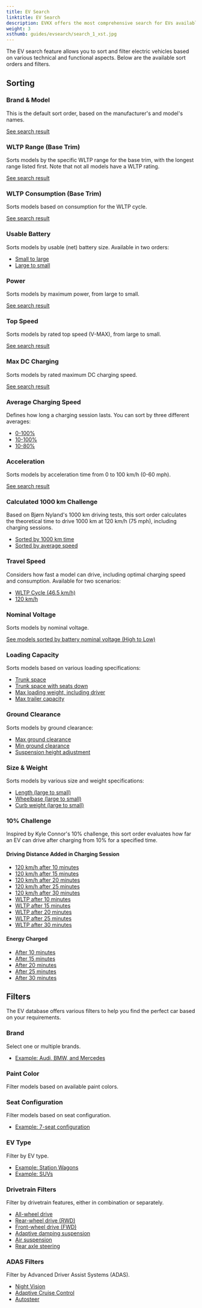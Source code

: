 ```yaml
---
title: EV Search
linktitle: EV Search
description: EVKX offers the most comprehensive search for EVs available online. This guide helps you get the most out of this feature.
weight: 3
xsthumb: guides/evsearch/search_1_xst.jpg
---
```

<!-- markdownlint-disable MD033 -->

The EV search feature allows you to sort and filter electric vehicles based on various technical and functional aspects. Below are the available sort orders and filters.

## Sorting

### Brand & Model

This is the default sort order, based on the manufacturer's and model's names.

[See search result](/evsearch/)

### WLTP Range (Base Trim)

Sorts models by the specific WLTP range for the base trim, with the longest range listed first. Note that not all models have a WLTP rating.

[See search result](/evsearch/?sortOrder=RangeMinimumWltp)

### WLTP Consumption (Base Trim)

Sorts models based on consumption for the WLTP cycle.

[See search result](/evsearch/?sortOrder=WltpBasicConsumption)

### Usable Battery

Sorts models by usable (net) battery size. Available in two orders:

- [Small to large](/evsearch/?sortOrder=NetBattery)
- [Large to small](/evsearch/?sortOrder=NetBattery)

### Power

Sorts models by maximum power, from large to small.

[See search result](/evsearch/?sortOrder=PowerDesc)

### Top Speed

Sorts models by rated top speed (V-MAX), from large to small.

[See search result](/evsearch/?sortOrder=TopSpeedDesc)

### Max DC Charging

Sorts models by rated maximum DC charging speed.

[See search result](/evsearch/?sortOrder=MaxDCCharging)

### Average Charging Speed

Defines how long a charging session lasts. You can sort by three different averages:

- [0-100%](/evsearch/?sortOrder=AverageChargingSpeedDesc)
- [10-100%](/evsearch/?sortOrder=AverageChargingSpeed10100Desc)
- [10-80%](/evsearch/?sortOrder=AverageChargingSpeed1080Desc)

### Acceleration

Sorts models by acceleration time from 0 to 100 km/h (0-60 mph).

[See search result](/evsearch/?sortOrder=ZeroTo100)

### Calculated 1000 km Challenge

Based on Bjørn Nyland's 1000 km driving tests, this sort order calculates the theoretical time to drive 1000 km at 120 km/h (75 mph), including charging sessions.

- [Sorted by 1000 km time](/evsearch/?sortOrder=DrivingTime1000kmChallenge)
- [Sorted by average speed](/evsearch/?sortOrder=AverageSpeed1000kmChallengeDesc)

### Travel Speed

Considers how fast a model can drive, including optimal charging speed and consumption. Available for two scenarios:

- [WLTP Cycle (46.5 km/h)](/evsearch/?sortOrder=TravelSpeedWltpDesc)
- [120 km/h](/evsearch/?sortOrder=TravelSpeed120kmhDesc)

### Nominal Voltage

Sorts models by nominal voltage.

[See models sorted by battery nominal voltage (High to Low)](/evsearch/?sortOrder=NominalVoltage)

### Loading Capacity

Sorts models based on various loading specifications:

- [Trunk space](/evsearch/?sortOrder=TrunkSizeDesc)
- [Trunk space with seats down](/evsearch/?sortOrder=MaxTrunkSizeDesc)
- [Max loading weight, including driver](/evsearch/?sortOrder=MaxLoadDesc)
- [Max trailer capacity](/evsearch/?sortOrder=MaxTrailerSizeDesc)

### Ground Clearance

Sorts models by ground clearance:

- [Max ground clearance](/evsearch/?sortOrder=MaxGroundClearanceDesc)
- [Min ground clearance](/evsearch/?sortOrder=MaxGroundClearanceDesc)
- [Suspension height adjustment](/evsearch/?sortOrder=SuspensionHeightAdjustment)

### Size & Weight

Sorts models by various size and weight specifications:

- [Length (large to small)](/evsearch/?sortOrder=Length)
- [Wheelbase (large to small)](/evsearch/?sortOrder=Wheelbase)
- [Curb weight (large to small)](/evsearch/?sortOrder=WeightUnladenDINKg)

### 10% Challenge

Inspired by Kyle Connor's 10% challenge, this sort order evaluates how far an EV can drive after charging from 10% for a specified time.

#### Driving Distance Added in Charging Session

- [120 km/h after 10 minutes](/evsearch/?sortOrder=DrivingDistance120kmhCharged10Percent10Min)
- [120 km/h after 15 minutes](/evsearch/?sortOrder=DrivingDistance120kmhCharged10Percent15Min)
- [120 km/h after 20 minutes](/evsearch/?sortOrder=DrivingDistance120kmhCharged10Percent20Min)
- [120 km/h after 25 minutes](/evsearch/?sortOrder=DrivingDistance120kmhCharged10Percent25Min)
- [120 km/h after 30 minutes](/evsearch/?sortOrder=DrivingDistance120kmhCharged10Percent30Min)
- [WLTP after 10 minutes](/evsearch/?sortOrder=DrivingDistanceWltpCharged10Percent10Min)
- [WLTP after 15 minutes](/evsearch/?sortOrder=DrivingDistanceWltpCharged10Percent15Min)
- [WLTP after 20 minutes](/evsearch/?sortOrder=DrivingDistanceWltpCharged10Percent20Min)
- [WLTP after 25 minutes](/evsearch/?sortOrder=DrivingDistanceWltpCharged10Percent25Min)
- [WLTP after 30 minutes](/evsearch/?sortOrder=DrivingDistanceWltpCharged10Percent30Min)

#### Energy Charged

- [After 10 minutes](/evsearch/?sortOrder=EnergyCharged10Percent10Min)
- [After 15 minutes](/evsearch/?sortOrder=EnergyCharged10Percent15Min)
- [After 20 minutes](/evsearch/?sortOrder=EnergyCharged10Percent20Min)
- [After 25 minutes](/evsearch/?sortOrder=EnergyCharged10Percent25Min)
- [After 30 minutes](/evsearch/?sortOrder=EnergyCharged10Percent30Min)

## Filters

The EV database offers various filters to help you find the perfect car based on your requirements.

### Brand

Select one or multiple brands.

- [Example: Audi, BMW, and Mercedes](/evsearch/?evType=&brands=Audi%2CBMW%2CMercedes)

### Paint Color

Filter models based on available paint colors.

### Seat Configuration

Filter models based on seat configuration.

- [Example: 7-seat configuration](/evsearch/?seatConfiguration=7)

### EV Type

Filter by EV type.

- [Example: Station Wagons](/evsearch/?evType=StationWagon)
- [Example: SUVs](/evsearch/?evType=SUV)

### Drivetrain Filters

Filter by drivetrain features, either in combination or separately.

- [All-wheel drive](/evsearch/?allWheelDrive=true)
- [Rear-wheel drive (RWD)](/evsearch/?rWD=true)
- [Front-wheel drive (FWD)](/evsearch/?fWD=true)
- [Adaptive damping suspension](/evsearch/?adaptiveSuspension=true)
- [Air suspension](/evsearch/?airSuspension=true)
- [Rear axle steering](/evsearch/?rearAxleSteering=true)

### ADAS Filters

Filter by Advanced Driver Assist Systems (ADAS).

- [Night Vision](/evsearch/?nightVision=true)
- [Adaptive Cruise Control](/evsearch/?nightVision=true)
- [Autosteer](/evsearch/?autoSteer=true)